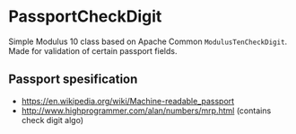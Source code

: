 # PassportCheckDigit
Simple Modulus 10 class based on Apache Common `ModulusTenCheckDigit`.  
Made for validation of certain passport fields.

## Passport spesification
* https://en.wikipedia.org/wiki/Machine-readable_passport
* http://www.highprogrammer.com/alan/numbers/mrp.html (contains check digit algo)


